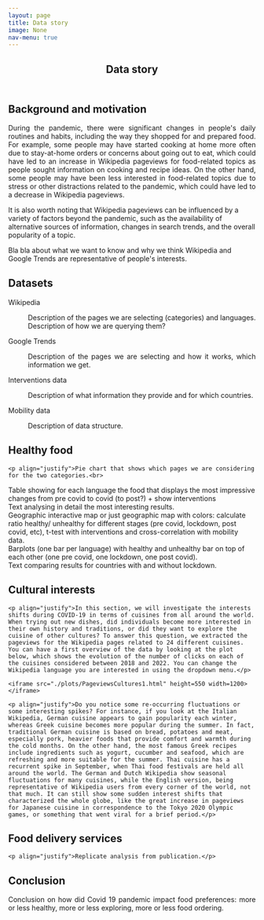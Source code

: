 ```yaml
---
layout: page
title: Data story
image: None
nav-menu: true
---
```


<div id="main" class="alt">
	
<section id="one">
	<div class="inner">
		<header class="major">
			<h1>Data story</h1>
		</header>

<script src="https://apps.elfsight.com/p/platform.js" defer></script>
<div class="elfsight-app-6b75f858-bddf-4337-ac71-6f451970c67c"></div>

<h2 id="intro">Background and motivation</h2>

<p align="justify">During the pandemic, there were significant changes in people's daily routines and habits, including the way they shopped for and prepared food. For example, some people may have started cooking at home more often due to stay-at-home orders or concerns about going out to eat, which could have led to an increase in Wikipedia pageviews for food-related topics as people sought information on cooking and recipe ideas. On the other hand, some people may have been less interested in food-related topics due to stress or other distractions related to the pandemic, which could have led to a decrease in Wikipedia pageviews.

It is also worth noting that Wikipedia pageviews can be influenced by a variety of factors beyond the pandemic, such as the availability of alternative sources of information, changes in search trends, and the overall popularity of a topic.

Bla bla about what we want to know and why we think Wikipedia and Google Trends are representative of people's interests.</p>


<h2>Datasets</h2>
<dl>
	<dt>Wikipedia</dt>
	<dd>
		<p align="justify">Description of the pages we are selecting (categories) and languages. Description of how we are querying them?</p>
	</dd>
	<dt>Google Trends</dt>
	<dd>
		<p align="justify">Description of the pages we are selecting and how it works, which information we get.</p>
	</dd>
	<dt>Interventions data</dt>
	<dd>
		<p align="justify">Description of what information they provide and for which countries.</p>
	</dd>
	<dt>Mobility data</dt>
	<dd>
		<p align="justify">Description of data structure.</p>
	</dd>
</dl>

<h2 id="q1">Healthy food</h2>

	<p align="justify">Pie chart that shows which pages we are considering for the two categories.<br>
Table showing for each language the food that displays the most impressive changes from pre covid to covid (to post?) + show interventions<br>
Text analysing in detail the most interesting results.<br>
Geographic interactive map or just geographic map with colors: calculate ratio healthy/ unhealthy for different stages (pre covid, lockdown, post covid, etc), t-test with interventions and cross-correlation with mobility data.<br>
Barplots (one bar per language) with healthy and unhealthy bar on top of each other (one pre covid, one lockdown, one post covid).<br>
	Text comparing results for countries with and without lockdown.</p>

<h2 id="q2">Cultural interests</h2>
		
	<p align="justify">In this section, we will investigate the interests shifts during COVID-19 in terms of cuisines from all around the world. When trying out new dishes, did individuals become more interested in their own history and traditions, or did they want to explore the cuisine of other cultures? To answer this question, we extracted the pageviews for the Wikipedia pages related to 24 different cuisines. You can have a first overview of the data by looking at the plot below, which shows the evolution of the number of clicks on each of the cuisines considered between 2018 and 2022. You can change the Wikipedia language you are interested in using the dropdown menu.</p>
		
	<iframe src="./plots/PageviewsCultures1.html" height=550 width=1200></iframe>
		
	<p align="justify">Do you notice some re-occurring fluctuations or some interesting spikes? For instance, if you look at the Italian Wikipedia, German cuisine appears to gain popularity each winter, whereas Greek cuisine becomes more popular during the summer. In fact, traditional German cuisine is based on bread, potatoes and meat, especially pork, heavier foods that provide comfort and warmth during the cold months. On the other hand, the most famous Greek recipes include ingredients such as yogurt, cucumber and seafood, which are refreshing and more suitable for the summer. Thai cuisine has a recurrent spike in September, when Thai food festivals are held all around the world. The German and Dutch Wikipedia show seasonal fluctuations for many cuisines, while the English version, being representative of Wikipedia users from every corner of the world, not that much. It can still show some sudden interest shifts that characterized the whole globe, like the great increase in pageviews for Japanese cuisine in correspondence to the Tokyo 2020 Olympic games, or something that went viral for a brief period.</p>


<h2 id="q3">Food delivery services</h2>

	<p align="justify">Replicate analysis from publication.</p>

<h2 id="conclusion">Conclusion</h2>

<p align="justify">Conclusion on how did Covid 19 pandemic impact food preferences: more or less healthy, more or less exploring, more or less food ordering.</p>
		
		
